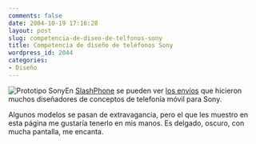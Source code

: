 ```yaml
---
comments: false
date: 2004-10-19 17:16:28
layout: post
slug: competencia-de-diseo-de-telfonos-sony
title: Competencia de diseño de teléfonos Sony
wordpress_id: 2044
categories:
- Diseño
---
```


![Prototipo Sony](http://www.minid.net/images/sony-prototype.png)En [SlashPhone](http://www.slashphone.com/) se pueden ver [los envíos](http://www.slashphone.com/news/?m=show&id=1015&page=3) que hicieron muchos diseñadores de conceptos de telefonía móvil para Sony.





Algunos modelos se pasan de extravagancia, pero el que les muestro en esta página me gustaría tenerlo en mis manos. Es delgado, oscuro, con mucha pantalla, me encanta.




 
